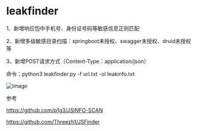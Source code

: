 # leakfinder

1、新增响应包中手机号、身份证号码等敏感信息正则匹配

2、新增多级敏感目录扫描：springboot未授权、swagger未授权、druid未授权等

3、新增POST请求方式（Content-Type：application/json）

命令：python3 leakfinder.py -f url.txt -ol leakinfo.txt

![image](https://user-images.githubusercontent.com/47935274/194695677-13ebf502-99c1-48ba-a559-c527581e7e2e.png)



参考

https://github.com/p1g3/JSINFO-SCAN

https://github.com/Threezh1/JSFinder
